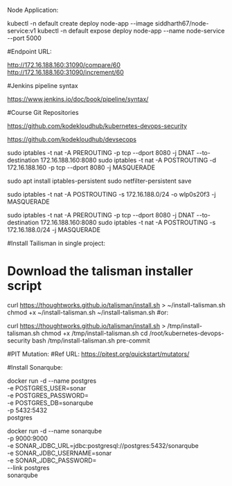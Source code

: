 Node Application:

kubectl -n default create deploy node-app --image siddharth67/node-service:v1
kubectl -n default expose deploy node-app --name node-service --port 5000

#Endpoint URL:

http://172.16.188.160:31090/compare/60
http://172.16.188.160:31090/increment/60

#Jenkins pipeline syntax

https://www.jenkins.io/doc/book/pipeline/syntax/

#Course Git Repositories

https://github.com/kodekloudhub/kubernetes-devops-security

https://github.com/kodekloudhub/devsecops



sudo iptables -t nat -A PREROUTING -p tcp --dport 8080 -j DNAT --to-destination 172.16.188.160:8080
sudo iptables -t nat -A POSTROUTING -d 172.16.188.160 -p tcp --dport 8080 -j MASQUERADE

sudo apt install iptables-persistent
sudo netfilter-persistent save


sudo iptables -t nat -A POSTROUTING -s 172.16.188.0/24 -o wlp0s20f3 -j MASQUERADE


sudo iptables -t nat -A PREROUTING -p tcp --dport 8080 -j DNAT --to-destination 172.16.188.160:8080
sudo iptables -t nat -A POSTROUTING -s 172.16.188.0/24 -j MASQUERADE

#Install Tailisman in single project:

# Download the talisman installer script
curl https://thoughtworks.github.io/talisman/install.sh > ~/install-talisman.sh
chmod +x ~/install-talisman.sh
~/install-talisman.sh
#or:

curl https://thoughtworks.github.io/talisman/install.sh > /tmp/install-talisman.sh
chmod +x /tmp/install-talisman.sh
cd /root/kubernetes-devops-security
bash /tmp/install-talisman.sh pre-commit

#PIT Mutation:
#Ref URL:
https://pitest.org/quickstart/mutators/


#Install Sonarqube:

docker run -d --name postgres \
  -e POSTGRES_USER=sonar \
  -e POSTGRES_PASSWORD= \
  -e POSTGRES_DB=sonarqube \
  -p 5432:5432 \
  postgres

docker run -d --name sonarqube \
  -p 9000:9000 \
  -e SONAR_JDBC_URL=jdbc:postgresql://postgres:5432/sonarqube \
  -e SONAR_JDBC_USERNAME=sonar \
  -e SONAR_JDBC_PASSWORD= \
  --link postgres \
  sonarqube

